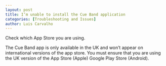 ```yaml
---
layout: post
title: I’m unable to install the Cue Band application
categories: [Troubleshooting and Issues]
author: Luis Carvalho
---
```


Check which App Store you are using.

The Cue Band app is only available in the UK and won’t appear on international versions of the app store. You must ensure that you are using the UK version of the App Store (Apple) Google Play Store (Android).
